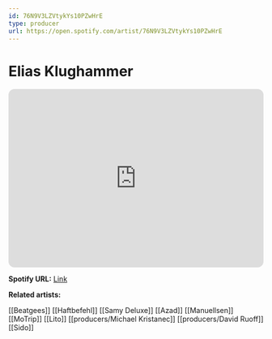 ```yaml
---
id: 76N9V3LZVtykYs10PZwHrE
type: producer
url: https://open.spotify.com/artist/76N9V3LZVtykYs10PZwHrE
---
```

# Elias Klughammer

<iframe style="border-radius:12px" src="https://open.spotify.com/embed/artist/76N9V3LZVtykYs10PZwHrE" width="100%" height="352" frameBorder="0" allowfullscreen="" allow="autoplay; clipboard-write; encrypted-media; fullscreen; picture-in-picture" loading="lazy"></iframe>

**Spotify URL:** [Link](https://open.spotify.com/artist/76N9V3LZVtykYs10PZwHrE)

**Related artists:**

[[Beatgees]]
[[Haftbefehl]]
[[Samy Deluxe]]
[[Azad]]
[[Manuellsen]]
[[MoTrip]]
[[Lito]]
[[producers/Michael Kristanec]]
[[producers/David Ruoff]]
[[Sido]]
